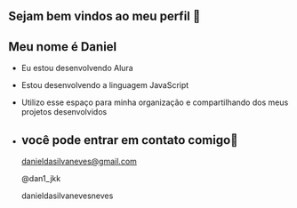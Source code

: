 ## Sejam bem vindos ao meu perfil 💙
## Meu nome é Daniel

- Eu estou desenvolvendo Alura
- Estou desenvolvendo a linguagem JavaScript
- Utilizo esse espaço para minha organização e compartilhando dos meus projetos desenvolvidos

- ## você pode entrar em contato comigo📧

  danieldasilvaneves@gmail.com

  @dan1_jkk

  danieldasilvanevesneves
